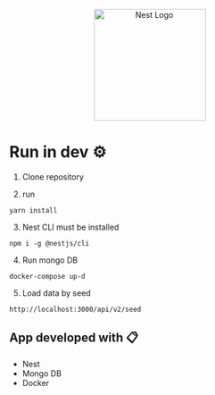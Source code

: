 <p align="center">
  <a href="http://nestjs.com/" target="blank"><img src="https://nestjs.com/img/logo-small.svg" width="200" alt="Nest Logo" /></a>
</p>

# Run in dev ⚙️
1. Clone repository

2. run
```
yarn install
```

3. Nest CLI must be installed
```
npm i -g @nestjs/cli
```

4. Run mongo DB
```
docker-compose up-d
```

5. Load data by seed
```
http://localhost:3000/api/v2/seed
```

## App developed with 📋 
* Nest
* Mongo DB
* Docker